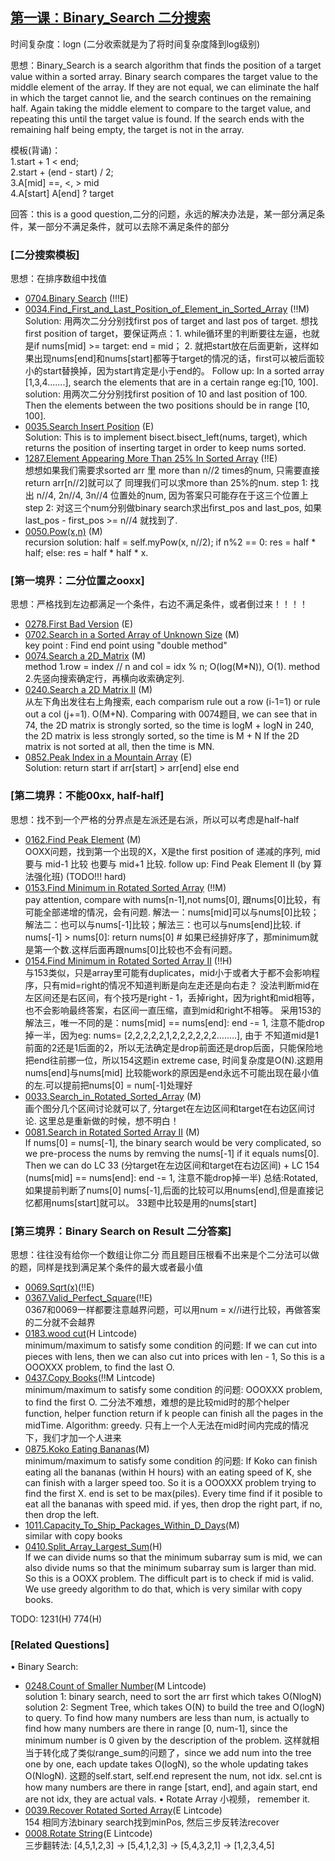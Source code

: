 ## [第一课：Binary_Search 二分搜索]()
时间复杂度：logn (二分收索就是为了将时间复杂度降到log级别)

思想：Binary_Search is a search algorithm that finds the position of a target value within a sorted array. 
Binary search compares the target value to the middle element of the array. 
If they are not equal, we can eliminate the half in which the target cannot lie, and the search continues on the remaining half.
Again taking the middle element to compare to the target value, and repeating this until the target value is found. 
If the search ends with the remaining half being empty, the target is not in the array.

模板(背诵)：<br>
1.start + 1 < end; <br>
2.start + (end - start) / 2; <br>
3.A[mid] ==, <, >  mid <br>
4.A[start] A[end] ? target <br>

回答：this is a good question,二分的问题，永远的解决办法是，某一部分满足条件，某一部分不满足条件，就可以去除不满足条件的部分

### [二分搜索模板]<br>
思想：在排序数组中找值

- [0704.Binary Search](Solutions/0704.Binary_Search.py)   (!!!E) <br> 
- [0034.Find_First_and_Last_Position_of_Element_in_Sorted_Array](Solutions/0034.Find_First_and_Last_Position_of_Element_in_Sorted_Array.java) (!!M) <br>
Solution: 用两次二分分别找first pos of target and last pos of target. 想找first position of target，要保证两点：1. while循环里的判断要往左逼，也就是if nums[mid] >= target: end = mid； 2. 就把start放在后面更新，这样如果出现nums[end]和nums[start]都等于target的情况的话，first可以被后面较小的start替换掉，因为start肯定是小于end的。
Follow up: In a sorted array [1,3,4.......], search the elements that are in a certain range eg:[10, 100]. 
solution: 用两次二分分别找first position of 10 and last position of 100. Then the elements between the two positions should be in range [10, 100]. <br>
- [0035.Search Insert Position](Solutions/0035.Search_Insert_Position.py) (E) <br> 
Solution: This is to implement bisect.bisect_left(nums, target), which returns the position of inserting target in order to keep nums sorted.
- [1287.Element Appearing More Than 25% In Sorted Array](Solutions/1287.Element_Appearing_More_Than_25%_In_Sorted_Array.py) (!!E) <br> 
想想如果我们需要求sorted arr 里 more than n//2 times的num, 只需要直接return arr[n//2]就可以了 同理我们可以求more than 25%的num. step 1: 找出 n//4, 2n//4, 3n//4 位置处的num, 因为答案只可能存在于这三个位置上 step 2: 对这三个num分别做binary search求出first_pos and last_pos, 如果last_pos - first_pos >= n//4 就找到了.
- [0050.Pow(x,n)](Solutions/0050.Pow(x,n).py) (M) <br> 
recursion solution: half = self.myPow(x, n//2); if n%2 == 0: res = half * half; else: res = half * half * x.

### [第一境界：二分位置之ooxx]<br>
思想：严格找到左边都满足一个条件，右边不满足条件，或者倒过来！！！！

- [0278.First Bad Version](Solutions/0278.First_Bad_Version.py) (E) <br>
- [0702.Search in a Sorted Array of Unknown Size](Solutions/0702.Search_in_a_Sorted_Array_of_Unknown_Size.py) (M) <br>
  key point : Find end point using "double method" <br>
- [0074.Search a 2D_Matrix](Solutions/0074.Search_a_2D_Matrix.py) (M) <br>
method 1.row = index // n and col = idx % n;   O(log(M*N)), O(1).
method 2.先竖向搜索确定行，再横向收索确定列.
- [0240.Search a 2D Matrix II](Solutions/0240.Search_a_2D_Matrix_II.py) (M) <br>
从左下角出发往右上角搜索, each comparism rule out a row (i-1=1) or rule out a col (j+=1). O(M+N). Comparing with 0074题目, we can see that in 74, the 2D matrix is strongly sorted, so the time is logM + logN
in 240, the 2D matrix is less strongly sorted, so the time is M + N
If the 2D matrix is not sorted at all, then the time is MN.
- [0852.Peak Index in a Mountain Array](Solutions/0852.Peak_Index_in_a_Mountain_Array.py) (E) <br>
Solution: return start if arr[start] > arr[end] else end

### [第二境界：不能00xx, half-half]<br>
思想：找不到一个严格的分界点是左派还是右派，所以可以考虑是half-half<br>

- [0162.Find Peak Element](Solutions/0162.Find_Peak_Element.py) (M) <br>
  OOXX问题，找到第一个出现的X，X是the first position of 递减的序列, mid 要与 mid-1 比较 也要与 mid+1 比较.
  follow up: Find Peak Element II (by 算法强化班)   (TODO!!! hard)
- [0153.Find Minimum in Rotated Sorted Array](Solutions/0153.Find_Minimum_in_Rotated_Sorted_Array.py) (!!M)  <br>
  pay attention, compare with nums[n-1],not nums[0], 跟nums[0]比较，有可能全部递增的情况，会有问题.
  解法一：nums[mid]可以与nums[0]比较；解法二：也可以与nums[-1]比较；解法三：也可以与nums[end]比较.
  if nums[-1] > nums[0]: return nums[0] # 如果已经排好序了，那minimum就是第一个数.这样后面再跟nums[0]比较也不会有问题。   
- [0154.Find Minimum in Rotated Sorted Array II](Solutions/0154.Find_Minimum_in_Rotated_Sorted_Array_II.py)  (!!H)   <br>
与153类似，只是array里可能有duplicates，mid小于或者大于都不会影响程序，只有mid=right的情况不知道判断是向左走还是向右走？
没法判断mid在左区间还是右区间，有个技巧是right - 1，丢掉right，因为right和mid相等，也不会影响最终答案，右区间一直压缩，直到mid和right不相等。
采用153的解法三，唯一不同的是：nums[mid] == nums[end]: end -= 1, 注意不能drop掉一半，因为eg: nums= [2,2,2,2,2,1,2,2,2,2,2,2........], 由于   不知道mid是1   前面的2还是1后面的2，所以无法确定是drop前面还是drop后面，只能保险地把end往前挪一位，所以154这题in extreme case, 时间复杂度是O(N).这题用nums[end]与nums[mid] 比较能work的原因是end永远不可能出现在最小值的左.可以提前把nums[0] = num[-1]处理好<br>
- [0033.Search_in_Rotated_Sorted_Array](Solutions/0033.Search_in_Rotated_Sorted_Array.py) (M) <br>
  画个图分几个区间讨论就可以了, 分target在左边区间和target在右边区间讨论. 这里总是重新做的时候，想不明白！<br>
- [0081.Search in Rotated Sorted Array II](Solutions/0081.Search_in_Rotated_Sorted_Array_II.py) (M) <br> 
If nums[0] = nums[-1], the binary search would be very complicated, so we pre-process the nums by remving the nums[-1] if it equals nums[0]. Then we can do LC 33 (分target在左边区间和target在右边区间) + LC 154 (nums[mid] == nums[end]: end -= 1, 注意不能drop掉一半)
总结:Rotated,如果提前判断了nums[0] nums[-1],后面的比较可以用nums[end],但是直接记忆都用nums[start]就可以。
33题中比较是用的nums[start]
  
### [第三境界：Binary Search on Result 二分答案]<br>
思想：往往没有给你一个数组让你二分 而且题目压根看不出来是个二分法可以做的题，同样是找到满足某个条件的最大或者最小值

- [0069.Sqrt(x)](Solutions/0069.Sqrt(x).py)(!!E)<br>
- [0367.Valid_Perfect_Square](Solutions/0367.Valid_Perfect_Square.py)(!!E) <br>
  0367和0069一样都要注意越界问题，可以用num = x//i进行比较，再做答案的二分就不会越界
- [0183.wood cut](Solutions/0183.wood_cut.py)(H Lintcode)<br>
  minimum/maximum to satisfy some condition 的问题: If we can cut into pieces with lens, then we can also cut into prices with len - 1, So this   is a OOOXXX problem, to find the last O.<br>
- [0437.Copy Books](Solutions/0437.Copy_Books.py)(!!M Lintcode) <br>
  minimum/maximum to satisfy some condition 的问题: OOOXXX problem, to find the first O. 二分法不难想，难想的是比较mid时的那个helper function, helper   function return if k people can finish all the pages in the midTime. Algorithm: greedy. 只有上一个人无法在mid时间内完成的情况下，我们才加一个人进来
- [0875.Koko Eating Bananas](Solutions/0875.Koko_Eating_Bananas.py)(M)<br>
  minimum/maximum to satisfy some condition 的问题: If Koko can finish eating all the bananas (within H hours) with an eating speed of K, she can finish with a larger speed too. So it is a OOOXXX problem trying to find the first X. end is set to be max(piles). Every time find if it   posible to eat all the bananas with speed mid. if yes, then drop the right part, if no, then drop the left.
- [1011.Capacity_To_Ship_Packages_Within_D_Days](Solutions/1011.Capacity_To_Ship_Packages_Within_D_Days.py)(M)<br>
similar with copy books
- [0410.Split_Array_Largest_Sum](Solutions/0410.Split_Array_Largest_Sum.py)(H)<br>
If we can divide nums so that the minimum subarray sum is mid, we can also divide nums so that the minimum subarray sum is larger than mid. So this is a OOXX problem. The difficult part is to check if mid is valid. We use greedy algorithm to do that, which is very similar with copy books.

TODO:
1231(H) 
774(H)

### [Related Questions]<br>
• Binary Search:
- [0248.Count of Smaller Number](Solutions/0248.Count_of_Smaller_Number.py)(M Lintcode) <br>
solution 1: binary search, need to sort the arr first which takes O(NlogN) solution 2: Segment Tree, which takes O(N) to build the tree and O(logN) to query. To find how many numbers are less than num, is actually to find how many numbers are there in range [0, num-1], since the minimum number is 0 given by the description of the problem. 这样就相当于转化成了类似range_sum的问题了，since we add num into the tree one by one, each update takes O(logN), so the whole updating takes O(NlogN). 这题的self.start, self.end represent the num, not idx. sel.cnt is how many numbers are there in range [start, end], and again start, end are not idx, they are actual vals.
• Rotate Array 小视频， remember it. <br>
- [0039.Recover Rotated Sorted Array](Solutions/0039.Recover_Rotated_Sorted_Array.py)(E Lintcode) <br>
154 相同方法binary search找到minPos, 然后三步反转法recover
- [0008.Rotate String](Solutions/0008.Rotate_String.py)(E Lintcode) <br>
三步翻转法: [4,5,1,2,3] → [5,4,1,2,3] → [5,4,3,2,1] → [1,2,3,4,5]
